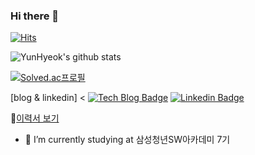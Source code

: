 ### Hi there 👋 

[![Hits](https://hits.seeyoufarm.com/api/count/incr/badge.svg?url=https%3A%2F%2Fgithub.com%2FJoYunHyeok&count_bg=%2379C83D&title_bg=%23555555&icon=&icon_color=%23E7E7E7&title=hits&edge_flat=false)](https://hits.seeyoufarm.com)

![YunHyeok's github stats](https://github-readme-stats.vercel.app/api?username=JoYunHyeok&show_icons=true)

[![Solved.ac프로필](http://mazassumnida.wtf/api/v2/generate_badge?boj=whfprl1010)](https://solved.ac/whfprl1010)


[blog & linkedin] <
[![Tech Blog Badge](http://img.shields.io/badge/-Tech%20blog-black?style=flat-square&logo=github&link=https://toitoitoi79.tistory.com/)](https://reliablecho-programming.tistory.com/)
[![Linkedin Badge](https://img.shields.io/badge/-LinkedIn-blue?style=flat-square&logo=Linkedin&logoColor=white&link=https://www.linkedin.com/in/seungeon-j-109950191/)](https://www.linkedin.com/in/yoonhyeokjo1010/)
<!-- 링크드인 수정 후 올리기 -->

📜[이력서 보기](https://www.notion.so/Jo-Yun-Hyeok-ed4073e088bd4837890919199242ef8e)

- 🔭 I’m currently studying at 삼성청년SW아카데미 7기<br><br>
<!-- - [이력서(Resume)](노션링크)
- [프로젝트(Project)](노션링크)
 -->
 


<!--
**JoYunHyeok/JoYunHyeok** is a ✨ _special_ ✨ repository because its `README.md` (this file) appears on your GitHub profile.

Here are some ideas to get you started:

- 🔭 I’m currently working on ...
- 🌱 I’m currently learning ...
- 👯 I’m looking to collaborate on ...
- 🤔 I’m looking for help with ...
- 💬 Ask me about ...
- 📫 How to reach me: ...
- 😄 Pronouns: ...
- ⚡ Fun fact: ...
-->
